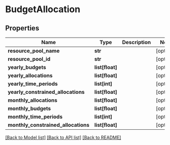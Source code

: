 # BudgetAllocation

## Properties
Name | Type | Description | Notes
------------ | ------------- | ------------- | -------------
**resource_pool_name** | **str** |  | [optional] 
**resource_pool_id** | **str** |  | [optional] 
**yearly_budgets** | **list[float]** |  | [optional] 
**yearly_allocations** | **list[float]** |  | [optional] 
**yearly_time_periods** | **list[int]** |  | [optional] 
**yearly_constrained_allocations** | **list[float]** |  | [optional] 
**monthly_allocations** | **list[float]** |  | [optional] 
**monthly_budgets** | **list[float]** |  | [optional] 
**monthly_time_periods** | **list[int]** |  | [optional] 
**monthly_constrained_allocations** | **list[float]** |  | [optional] 

[[Back to Model list]](../README.md#documentation-for-models) [[Back to API list]](../README.md#documentation-for-api-endpoints) [[Back to README]](../README.md)


